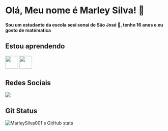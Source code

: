 # Olá, Meu nome é Marley Silva! 🐲



#### Sou um estudante da escola sesi senai de São José 🏢, tenho 16 anos e eu gosto de matématica 

## Estou aprendendo
<img src="https://cdn.jsdelivr.net/gh/devicons/devicon/icons/java/java-original.svg" width="40" height="40"/> 
<img src="https://cdn.jsdelivr.net/gh/devicons/devicon/icons/linux/linux-original.svg" width="40" height="40"/>

## Redes Sociais
<div>
<a href="https://instagram.com/seu-usuário-instagram-aqui" target="_blank"><img src="https://img.shields.io/badge/-Instagram-%23E4405F?style=for-the-badge&logo=instagram&logoColor=white" target="_blank"></a>
</div>

## Git Status
![MarleySilva001's GitHub stats](https://github-readme-stats.vercel.app/api?username=MarleySilva001&show_icons=true&theme=tokyonight)
